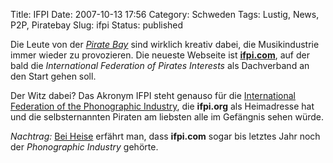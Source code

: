 Title: IFPI
Date: 2007-10-13 17:56
Category: Schweden
Tags: Lustig, News, P2P, Piratebay
Slug: ifpi
Status: published

Die Leute von der [*Pirate Bay*](http://www.fiket.de/tag/piratebay) sind
wirklich kreativ dabei, die Musikindustrie immer wieder zu provozieren.
Die neueste Webseite ist [**ifpi.com**](http://www.ifpi.com), auf der
bald die *International Federation of Pirates Interests* als Dachverband
an den Start gehen soll.

Der Witz dabei? Das Akronym IFPI steht genauso für die [International
Federation of the Phonographic
Industry](http://de.wikipedia.org/wiki/International_Federation_of_the_Phonographic_Industry),
die **ifpi.org** als Heimadresse hat und die selbsternannten Piraten am
liebsten alle im Gefängnis sehen würde.

*Nachtrag:* [Bei Heise](http://www.heise.de/newsticker/meldung/97344)
erfährt man, dass **ifpi.com** sogar bis letztes Jahr noch der
*Phonographic Industry* gehörte.


